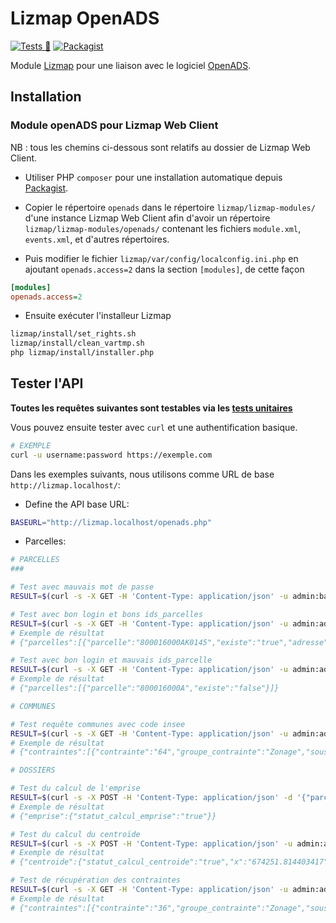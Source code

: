 # Lizmap OpenADS

[![Tests 🎳](https://github.com/3liz/lizmap-openads-module/actions/workflows/php_lint.yml/badge.svg)](https://github.com/3liz/lizmap-openads-module/actions/workflows/php_lint.yml)
[![Packagist](https://img.shields.io/packagist/v/lizmap/lizmap-openads-module)](https://packagist.org/packages/lizmap/lizmap-openads-module)

Module [Lizmap](https://www.lizmap.com/) pour une liaison avec le logiciel [OpenADS](https://www.atreal.fr/applications/catalogue/logiciel-urbanisme).

## Installation

### Module openADS pour Lizmap Web Client 

NB : tous les chemins ci-dessous sont relatifs au dossier de Lizmap Web Client.

* Utiliser PHP `composer` pour une installation automatique depuis [Packagist](https://packagist.org/packages/lizmap/lizmap-openads-module).

* Copier le répertoire `openads` dans le répertoire `lizmap/lizmap-modules/` d'une instance Lizmap Web Client afin 
  d'avoir un répertoire `lizmap/lizmap-modules/openads/` contenant les fichiers `module.xml`, `events.xml`,
  et d'autres répertoires.

* Puis modifier le fichier `lizmap/var/config/localconfig.ini.php` en ajoutant `openads.access=2` dans la section `[modules]`,
  de cette façon

```ini
[modules]
openads.access=2

```

* Ensuite exécuter l'installeur Lizmap

```bash
lizmap/install/set_rights.sh
lizmap/install/clean_vartmp.sh
php lizmap/install/installer.php
```

## Tester l'API

**Toutes les requêtes suivantes sont testables via les [tests unitaires](tests/)**

Vous pouvez ensuite tester avec `curl` et une authentification basique.
```bash
# EXEMPLE
curl -u username:password https://exemple.com
```

Dans les exemples suivants, nous utilisons comme URL de base `http://lizmap.localhost/`:

* Define the API base URL:

```bash
BASEURL="http://lizmap.localhost/openads.php"
``` 

* Parcelles:

```bash
# PARCELLES
###

# Test avec mauvais mot de passe
RESULT=$(curl -s -X GET -H 'Content-Type: application/json' -u admin:badpassword "$BASEURL/services/openads~openads/parcelles/800016000AK0145") && echo $RESULT

# Test avec bon login et bons ids_parcelles
RESULT=$(curl -s -X GET -H 'Content-Type: application/json' -u admin:admin "$BASEURL/services/openads~openads/parcelles/800016000AK0145") && echo $RESULT
# Exemple de résultat
# {"parcelles":[{"parcelle":"800016000AK0145","existe":"true","adresse":{"numero_voie":"0057  ","type_voie":"CHE","nom_voie":"CROISE DE LA JUSTICE      ","arrondissement":"016"}}]}

# Test avec bon login et mauvais ids_parcelle
RESULT=$(curl -s -X GET -H 'Content-Type: application/json' -u admin:admin "$BASEURL/services/openads~openads/parcelles/80016") && echo $RESULT
# Exemple de résultat
# {"parcelles":[{"parcelle":"800016000A","existe":"false"}]}

# COMMUNES

# Test requête communes avec code insee
RESULT=$(curl -s -X GET -H 'Content-Type: application/json' -u admin:admin "$BASEURL/services/openads~openads/communes/80016/contraintes") && echo $RESULT
# Exemple de résultat
# {"contraintes":[{"contrainte":"64","groupe_contrainte":"Zonage","sous_groupe_contrainte":"ZOne urba","libelle":"Uec","texte":"Secteur urbain \u00e9conomique"},{"contrainte":"63","groupe_contrainte":"Zonage","sous_groupe_contrainte":"ZOne urba","libelle":"Uco","texte":"Secteur urbain de commerce"},{"contrainte":"51","groupe_contrainte":"Zonage","sous_groupe_contrainte":"ZOne urba","libelle":"1AUm","texte":"Zone \u00e0 urbaniser mixte habitat \/ \u00e9conomie"},{"contrainte":"57","groupe_contrainte":"Zonage","sous_groupe_contrainte":"ZOne urba","libelle":"2AUec","texte":"Zone \u00e0 urbaniser \u00e0 vocation \u00e9conomique"},{"contrainte":"36","groupe_contrainte":"Zonage","sous_groupe_contrainte":"ZOne urba","libelle":"Up","texte":"Secteur urbain en p\u00e9riph\u00e9rie du centre-ville et des anciens faubourgs d'Albert"},{"contrainte":"37","groupe_contrainte":"Zonage","sous_groupe_contrainte":"ZOne urba","libelle":"Nzh","texte":"Secteur naturel concern\u00e9 par des Zones \u00e0 Dominante Humide du SDAGE Artois-Picardie"},{"contrainte":"44","groupe_contrainte":"Zonage","sous_groupe_contrainte":"ZOne urba","libelle":"N","texte":"Zone naturelle"},{"contrainte":"43","groupe_contrainte":"Zonage","sous_groupe_contrainte":"ZOne urba","libelle":"Uag","texte":"Secteur urbain avec enjeux agricoles"},{"contrainte":"33","groupe_contrainte":"Zonage","sous_groupe_contrainte":"ZOne urba","libelle":"Ueq","texte":"Secteur urbain d'\u00e9quipements publics"},{"contrainte":"42","groupe_contrainte":"Zonage","sous_groupe_contrainte":"ZOne urba","libelle":"A","texte":"Zone agricole"},{"contrainte":"53","groupe_contrainte":"Zonage","sous_groupe_contrainte":"ZOne urba","libelle":"Uc","texte":"Secteur urbain compos\u00e9 majoritairement d'extensions r\u00e9centes"},{"contrainte":"62","groupe_contrainte":"Zonage","sous_groupe_contrainte":"ZOne urba","libelle":"Azh","texte":"Secteur agricole concern\u00e9 par des Zones \u00e0 Dominante Humide du SDAGE Artois-Picardie"},{"contrainte":"50","groupe_contrainte":"Zonage","sous_groupe_contrainte":"ZOne urba","libelle":"2AUh","texte":"Zone \u00e0 urbaniser \u00e0 vocation principale d'habitat"},{"contrainte":"52","groupe_contrainte":"Zonage","sous_groupe_contrainte":"ZOne urba","libelle":"Ap","texte":"Secteur agricole prot\u00e9g\u00e9"},{"contrainte":"46","groupe_contrainte":"Zonage","sous_groupe_contrainte":"ZOne urba","libelle":"1AUco","texte":"Zone \u00e0 urbaniser \u00e0 vocation commerciale"},{"contrainte":"45","groupe_contrainte":"Zonage","sous_groupe_contrainte":"ZOne urba","libelle":"Uf","texte":"Secteur urbain des anciens faubourgs autour du centre-ville d'Albert"},{"contrainte":"60","groupe_contrainte":"Zonage","sous_groupe_contrainte":"ZOne urba","libelle":"Uv","texte":"Secteur urbain du centre-ville d'Albert"},{"contrainte":"34","groupe_contrainte":"Zonage","sous_groupe_contrainte":"ZOne urba","libelle":"Neq","texte":"Secteur naturel d'\u00e9quipements publics"},{"contrainte":"41","groupe_contrainte":"Zonage","sous_groupe_contrainte":"ZOne urba","libelle":"1AUh","texte":"Zone \u00e0 urbaniser \u00e0 vocation principale d'habitat"}]}

# DOSSIERS

# Test du calcul de l'emprise
RESULT=$(curl -s -X POST -H 'Content-Type: application/json' -d '{"parcelles":["800016000AT0031", "800016000AO0179"]}' -u admin:admin "$BASEURL/services/openads~openads/dossiers/444444/emprise") && echo $RESULT
# Exemple de résultat
# {"emprise":{"statut_calcul_emprise":"true"}}

# Test du calcul du centroïde
RESULT=$(curl -s -X POST -H 'Content-Type: application/json' -u admin:admin "$BASEURL/services/openads~openads/dossiers/444444/centroide") && echo $RESULT
# Exemple de résultat
# {"centroide":{"statut_calcul_centroide":"true","x":"674251.814403417","y":"6988657.01009032"}}

# Test de récupération des contraintes
RESULT=$(curl -s -X GET -H 'Content-Type: application/json' -u admin:admin "$BASEURL/services/openads~openads/dossiers/444444/contraintes") && echo $RESULT
# Exemple de résultat
# {"contraintes":[{"contrainte":"36","groupe_contrainte":"Zonage","sous_groupe_contrainte":"ZOne urba","libelle":"Up","texte":"Secteur urbain en p\u00e9riph\u00e9rie du centre-ville et des anciens faubourgs d'Albert"},{"contrainte":"45","groupe_contrainte":"Zonage","sous_groupe_contrainte":"ZOne urba","libelle":"Uf","texte":"Secteur urbain des anciens faubourgs autour du centre-ville d'Albert"}]}

```
